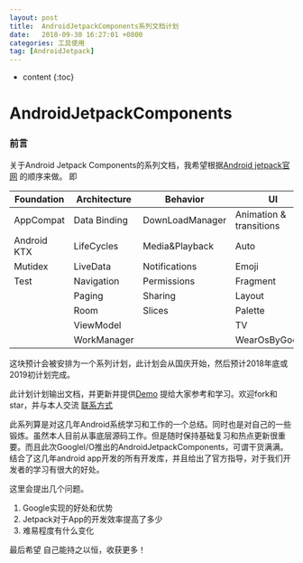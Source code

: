 ```yaml
---
layout: post
title:  AndroidJetpackComponents系列文档计划
date:   2018-09-30 16:27:01 +0800
categories: 工具使用
tag: [AndroidJetpack]
---
```


* content
{:toc}


# AndroidJetpackComponents
### 前言
  关于Android Jetpack Components的系列文档，我希望根据[Android jetpack官网](https://developer.android.google.cn/jetpack/) 的顺序来做。
  即
  

Foundation | Architecture | Behavior | UI |
---|---|---|---|
AppCompat | Data Binding | DownLoadManager|Animation & transitions
Android KTX | LifeCycles | Media&Playback|Auto
Mutidex | LiveData|Notifications|Emoji
Test | Navigation|Permissions|Fragment
| | Paging|Sharing|Layout
|| Room|Slices|Palette
|| ViewModel||TV
||WorkManager||WearOsByGoogle

这块预计会被安排为一个系列计划，此计划会从国庆开始，然后预计2018年底或2019初计划完成。

此计划计划输出文档，并更新并提供[Demo](https://github.com/seline100/SampleApp-android) 提给大家参考和学习。欢迎fork和star，并与本人交流
[联系方式](http://linkorz.xyz/me/)

此系列算是对这几年Android系统学习和工作的一个总结。同时也是对自己的一些锻炼。虽然本人目前从事底层源码工作。但是随时保持基础复习和热点更新很重要。而且此次GoogleI/O推出的AndroidJetpackComponents，可谓干货满满。结合了这几年android app开发的所有开发库，并且给出了官方指导，对于我们开发者的学习有很大的好处。

这里会提出几个问题。
1. Google实现的好处和优势
2. Jetpack对于App的开发效率提高了多少
3. 难易程度有什么变化

最后希望 自己能持之以恒，收获更多！

